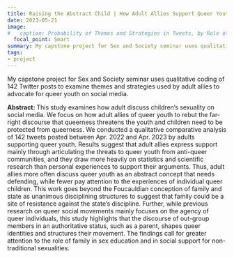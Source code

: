 ```yaml
---
title: Raising the Abstract Child | How Adult Allies Support Queer Youth Online
date: 2023-05-21
image:
#   caption: Probability of Themes and Strategies in Tweets, by Role of Author
  focal_point: Smart
summary: My capstone project for Sex and Society seminar uses qualitative coding of 142 Twitter posts to examine themes and strategies used by adult allies to advocate for queer youth on social media.
tags: 
- project
---
```

My capstone project for Sex and Society seminar uses qualitative coding of 142 Twitter posts to examine themes and strategies used by adult allies to advocate for queer youth on social media.

<b>Abstract: </b>This study examines how adult discuss children’s sexuality on social media. We focus on how adult allies of queer youth to rebut the far-right discourse that queerness threatens the youth and children need to be protected from queerness. We conducted a qualitative comparative analysis of 142 tweets posted between Apr. 2022 and Apr. 2023 by adults supporting queer youth. Results suggest that adult allies express support mainly through articulating the threats to queer youth from anti-queer communities, and they draw more heavily on statistics and scientific research than personal experiences to support their arguments. Thus, adult allies more often discuss queer youth as an abstract concept that needs defending, while fewer pay attention to the experiences of individual queer children. This work goes beyond the Foucauldian conception of family and state as unanimous disciplining structures to suggest that family could be a site of resistance against the state’s discipline. Further, while previous research on queer social movements mainly focuses on the agency of queer individuals, this study highlights that the discourse of out-group members in an authoritative status, such as a parent, shapes queer identities and structures their movement. The findings call for greater attention to the role of family in sex education and in social support for non-traditional sexualities.